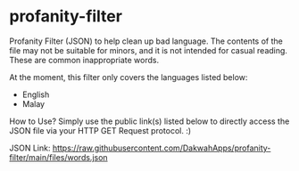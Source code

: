 # profanity-filter
Profanity Filter (JSON) to help clean up bad language. The contents of the file may not be suitable for minors, and it is not intended for casual reading. These are common inappropriate words.

At the moment, this filter only covers the languages listed below:
- English
- Malay

How to Use?
Simply use the public link(s) listed below to directly access the JSON file via your HTTP GET Request protocol. :)

JSON Link: https://raw.githubusercontent.com/DakwahApps/profanity-filter/main/files/words.json
